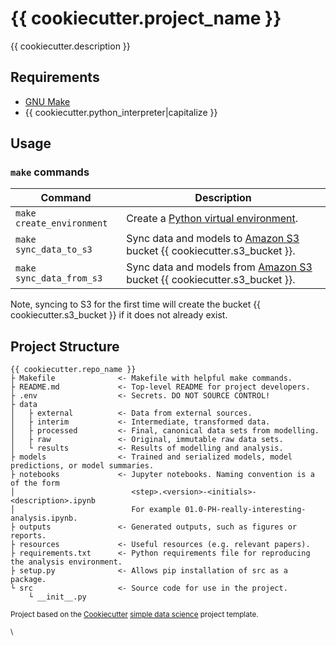 # {{ cookiecutter.project_name }}

{{ cookiecutter.description }}

## Requirements
* [GNU Make](https://www.gnu.org/software/make/)
* {{ cookiecutter.python_interpreter|capitalize }}

## Usage
### `make` commands

| Command                   | Description |
| ------------------------- | ----------- |
| `make create_environment` | Create a [Python virtual environment](https://docs.python-guide.org/dev/virtualenvs/). |
| `make sync_data_to_s3`    | Sync data and models to [Amazon S3](https://aws.amazon.com/s3/) bucket {{ cookiecutter.s3_bucket }}. |
| `make sync_data_from_s3`  | Sync data and models from [Amazon S3](https://aws.amazon.com/s3/) bucket {{ cookiecutter.s3_bucket }}. |

Note, syncing to S3 for the first time will create the bucket {{ cookiecutter.s3_bucket }} if it does not already exist.

## Project Structure
```
{{ cookiecutter.repo_name }}
├ Makefile              <- Makefile with helpful make commands.
├ README.md             <- Top-level README for project developers.
├ .env                  <- Secrets. DO NOT SOURCE CONTROL!
├ data
│   ├ external          <- Data from external sources.
│   ├ interim           <- Intermediate, transformed data.
│   ├ processed         <- Final, canonical data sets from modelling.
│   ├ raw               <- Original, immutable raw data sets.
│   └ results           <- Results of modelling and analysis.
├ models                <- Trained and serialized models, model predictions, or model summaries.
├ notebooks             <- Jupyter notebooks. Naming convention is a of the form
│                          <step>.<version>-<initials>-<description>.ipynb
│                          For example 01.0-PH-really-interesting-analysis.ipynb.
├ outputs               <- Generated outputs, such as figures or reports.
├ resources             <- Useful resources (e.g. relevant papers).
├ requirements.txt      <- Python requirements file for reproducing the analysis environment.
├ setup.py              <- Allows pip installation of src as a package.
└ src                   <- Source code for use in the project.
    └ __init__.py
```

<p><small>Project based on the <a href="https://cookiecutter.readthedocs.io">Cookiecutter</a> <a href="https://github.com/smoothml/cookiecutter-simple-data-science">simple data science</a> project template.</p>
\
